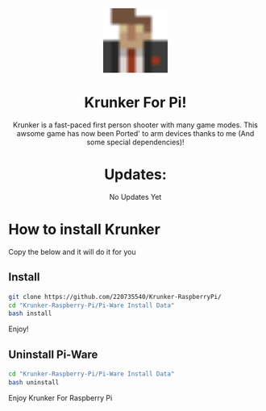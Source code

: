 <div align='center'>
<img src='./icon.png' width='128px'> 
<h1>Krunker For Pi!</h1>
Krunker is a fast-paced first person shooter with many game modes.
This awsome game has now been Ported' to arm devices thanks to me (And some special dependencies)!
  
# Updates:
No Updates Yet
</div>
  
# How to install Krunker
Copy the below and it will do it for you
## Install
```sh
git clone https://github.com/220735540/Krunker-RaspberryPi/
cd "Krunker-Raspberry-Pi/Pi-Ware Install Data"
bash install
```
Enjoy!

## Uninstall Pi-Ware
```sh
cd "Krunker-Raspberry-Pi/Pi-Ware Install Data"
bash uninstall
```
Enjoy Krunker For Raspberry Pi

